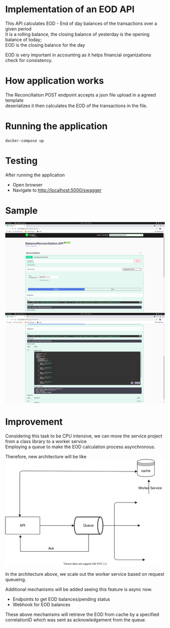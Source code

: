 # Implementation of an EOD API
This API calculates EOD - End of day balances of the transactions over a given period <br/>
It is a rolling balance, the closing balance of yesterday is the opening balance of today; <br/>
EOD is the closing balance for the day

EOD is very important in accounting as it helps financial organizations check for consistency.

# How application works

The Reconciliation POST endpoint accepts a json file upload in a agreed template <br/> 
deserializes it then calculates the EOD of the transactions in the file.

# Running the application

`docker-compose up`

# Testing
After running the application <br/>

- Open browser <br/>
- Navigate to [http://localhost:5000/swagger](http://localhost:5000/swagger)

# Sample
![1](Screenshot1.png)
![2](Screenshot2.png)


# Improvement
Considering this task to be CPU intensive, we can move the service project from a class library to a worker service <br/>
Employing a queue to make the EOD calculation process asynchronous. <br/>

Therefore, new architecture will be like 
![EOD](EOD.drawio.svg)

In the architecture above, we scale out the worker service based on request queueing.

Additional mechanisms will be added seeing this feature is async now.

- Endpoints to get EOD balances/pending status
- Webhook for EOD balances

These above mechanisms will retrieve the EOD from cache by a specified correlationID which was sent as acknowledgement from the queue.